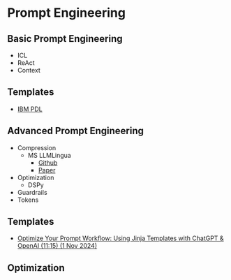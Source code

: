 # Prompt Engineering

## Basic Prompt Engineering

* ICL
* ReAct
* Context

## Templates

* [IBM PDL](https://ibm.github.io/prompt-declaration-language/#interpreter-installation)

## Advanced Prompt Engineering

* Compression
  * MS LLMLingua
    * [Github](https://github.com/microsoft/LLMLingua)
    * [Paper](https://arxiv.org/pdf/2403.12968)
* Optimization
  * DSPy
* Guardrails
* Tokens

## Templates

* [Optimize Your Prompt Workflow: Using Jinja Templates with ChatGPT & OpenAI (11:15) (1 Nov 2024)](https://www.youtube.com/watch?v=8K2HbXhwWug)

## Optimization